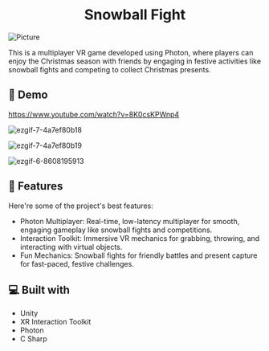 <h1 align="center" id="title">Snowball Fight</h1>


![Picture](https://github.com/user-attachments/assets/93e6b165-b997-46d7-8a22-0db7c4bbf82a)
<p id="description">This is a multiplayer VR game developed using Photon, where players can enjoy the Christmas season with friends by engaging in festive activities like snowball fights and competing to collect Christmas presents.</p>

<h2>🚀 Demo</h2>

https://www.youtube.com/watch?v=8K0csKPWnp4

![ezgif-7-4a7ef80b18](https://github.com/user-attachments/assets/cc52d949-c8e2-4dae-a58f-a1cb5fc758d3)

![ezgif-7-4a7ef80b19](https://github.com/user-attachments/assets/cb130669-afe9-461e-a197-823556a93067)

![ezgif-6-8608195913](https://github.com/user-attachments/assets/def116a6-7dc2-4747-8e25-398c3ba4875d)

  
<h2>🧐 Features</h2>
Here're some of the project's best features:

*   Photon Multiplayer: Real-time, low-latency multiplayer for smooth, engaging gameplay like snowball fights and competitions.
*   Interaction Toolkit: Immersive VR mechanics for grabbing, throwing, and interacting with virtual objects.
*   Fun Mechanics: Snowball fights for friendly battles and present capture for fast-paced, festive challenges.

<h2>💻 Built with</h2>

*   Unity
*   XR Interaction Toolkit
*   Photon
*   C Sharp






